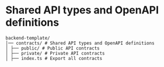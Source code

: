 # Shared API types and OpenAPI definitions

```
backend-template/
│── contracts/ # Shared API types and OpenAPI definitions
│ ├── public/ # Public API contracts
│ ├── private/ # Private API contracts
│ ├── index.ts # Export all contracts

```
